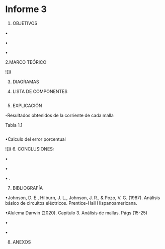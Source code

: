 # Informe 3
1. OBJETIVOS 

• 

• 

• 



2.MARCO TEÓRICO




![](


3. DIAGRAMAS


4. LISTA DE COMPONENTES

![]()

5. EXPLICACIÓN 



-Resultados obtenidos de la corriente de cada malla

Tabla 1.1

![]()

•Calculo del error porcentual 

![](
6. CONCLUSIONES:

•

•	  

•	.


7. BIBLIOGRAFÍA

•Johnson, D. E., Hilburn, J. L., Johnson, J. R., & Pozo, V. G. (1987). Análisis básico de circuitos eléctricos. Prentice-Hall Hispanoamericana.

•Alulema Darwin (2020). Capítulo 3. Análisis de mallas. Págs (15-25) 

•

•


8. ANEXOS
 
![]()
